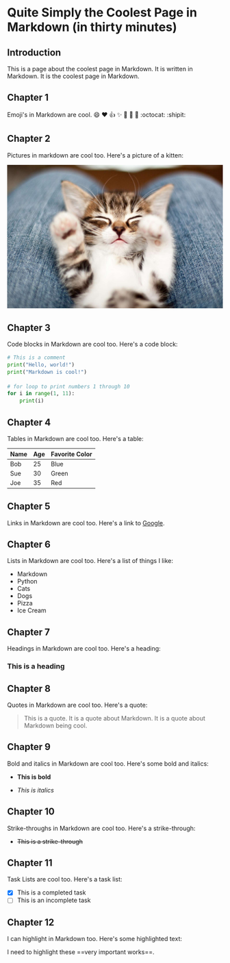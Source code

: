 # Quite Simply the Coolest Page in Markdown (in thirty minutes)

## Introduction

This is a page about the coolest page in Markdown. It is written in Markdown. It is the coolest page in Markdown.

## Chapter 1

Emoji's in Markdown are cool. :smile: :heart: :+1: :sparkles: :tada: :rocket: :metal: :octocat: :shipit:

## Chapter 2

Pictures in markdown are cool too. Here's a picture of a kitten:

![A kitten](kitten.jpg)

## Chapter 3

Code blocks in Markdown are cool too. Here's a code block:

```python
# This is a comment
print("Hello, world!")
print("Markdown is cool!")

# for loop to print numbers 1 through 10
for i in range(1, 11):
    print(i)
```

## Chapter 4

Tables in Markdown are cool too. Here's a table:

| Name | Age | Favorite Color |
| ---- | --- | -------------- |
| Bob  | 25  | Blue           |
| Sue  | 30  | Green          |
| Joe  | 35  | Red            |

## Chapter 5

Links in Markdown are cool too. Here's a link to [Google](https://google.com).

## Chapter 6

Lists in Markdown are cool too. Here's a list of things I like:

- Markdown
- Python
- Cats
- Dogs
- Pizza
- Ice Cream

## Chapter 7

Headings in Markdown are cool too. Here's a heading:

### This is a heading

## Chapter 8

Quotes in Markdown are cool too. Here's a quote:

> This is a quote. It is a quote about Markdown. It is a quote about Markdown being cool.

## Chapter 9

Bold and italics in Markdown are cool too. Here's some bold and italics:

- **This is bold**

- *This is italics*

## Chapter 10

Strike-throughs in Markdown are cool too. Here's a strike-through:

- ~~This is a strike-through~~

## Chapter 11

Task Lists are cool too. Here's a task list:

- [x] This is a completed task
- [ ] This is an incomplete task

## Chapter 12

I can highlight in Markdown too. Here's some highlighted text:

I need to highlight these ==very important works==.

